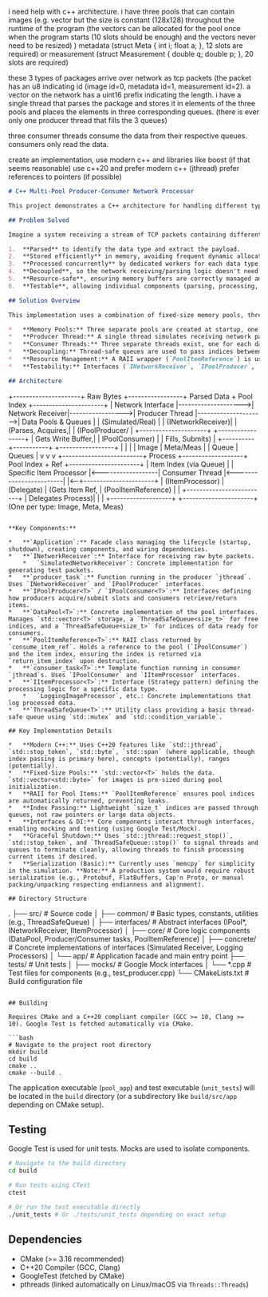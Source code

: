 i need help with c++ architecture. i have three pools that can contain images (e.g. vector<byte> but the size is constant (128x128) throughout the runtime of the program (the vectors can be allocated for the pool once when the program starts (10 slots should be enough) and the vectors never need to be resized) ) metadata (struct Meta { int i; float a; }, 12 slots are required) or measurement (struct Measurement { double q; double p; }, 20 slots are required)

these 3 types of packages arrive over network as tcp packets (the packet has an u8 indicating id (image id=0, metadata id=1, measurement id=2). a vector on the network has a uint16 prefix indicating the length. i have a  single thread that parses the package and stores it in elements of the three pools and places the elements in three corresponding queues.  (there is ever only one producer thread that fills the 3 queues)

three consumer threads consume the data from their respective queues. consumers only read the data.

create an implementation, use modern c++ and libraries like boost (if that seems reasonable)
use c++20 and prefer modern c++ (jthread)
prefer references to pointers (if possible)


```markdown
# C++ Multi-Pool Producer-Consumer Network Processor

This project demonstrates a C++ architecture for handling different types of data packets received over a network, processing them concurrently using a producer-consumer pattern with pre-allocated memory pools.

## Problem Solved

Imagine a system receiving a stream of TCP packets containing different data payloads: fixed-size images, metadata structures, and measurement structures. These packets need to be:

1.  **Parsed** to identify the data type and extract the payload.
2.  **Stored efficiently** in memory, avoiding frequent dynamic allocations, especially for large or numerous items like images. The size of each data type (e.g., image dimensions) is known and constant.
3.  **Processed concurrently** by dedicated workers for each data type, ensuring that processing one type doesn't block others.
4.  **Decoupled**, so the network receiving/parsing logic doesn't need to wait for the processing logic, and vice-versa.
5.  **Resource-safe**, ensuring memory buffers are correctly managed and returned for reuse.
6.  **Testable**, allowing individual components (parsing, processing, pool management) to be verified independently.

## Solution Overview

This implementation uses a combination of fixed-size memory pools, thread-safe queues, and modern C++ concurrency features (`std::jthread`, `std::stop_token`) to achieve these goals.

*   **Memory Pools:** Three separate pools are created at startup, one for each data type (Image, Metadata, Measurement). Each pool pre-allocates a fixed number of slots. For `Image`, each `std::vector<std::byte>` within the pool is also pre-sized to the required 128x128 bytes.
*   **Producer Thread:** A single thread simulates receiving network packets. It parses the packet header to identify the type, acquires a free slot (index) from the corresponding pool, copies/deserializes the payload into the pool slot, and then places the *index* of the filled slot onto a dedicated queue for consumers of that data type.
*   **Consumer Threads:** Three separate threads exist, one for each data type. Each consumer waits on its specific queue. When an index arrives, it retrieves a reference to the data in the pool slot associated with that index. It processes the data (read-only) and, upon completion, the pool slot index is automatically returned to the pool's free list, ready for reuse by the producer.
*   **Decoupling:** Thread-safe queues are used to pass indices between the producer and consumers, decoupling their execution. The producer can continue receiving and parsing packets even if a consumer is busy, as long as free pool slots are available. Consumers process data independently.
*   **Resource Management:** A RAII wrapper (`PoolItemReference`) is used by consumers. When a consumer retrieves an item, it gets this wrapper. The wrapper provides access to the data and automatically returns the item's index to the pool's free list when the wrapper goes out of scope, preventing resource leaks.
*   **Testability:** Interfaces (`INetworkReceiver`, `IPoolProducer`, `IPoolConsumer`, `IItemProcessor`) are defined for key components. Dependency Injection is used to provide concrete implementations (or mocks during testing) to the producer and consumer tasks. Google Test and Google Mock are used for unit testing.

## Architecture

```
+---------------------+      Raw Bytes      +-----------------+      Parsed Data + Pool Index     +----------------------+
| Network Interface   |-------------------->| Network Receiver|----------------->| Producer Thread  |--------------------->| Data Pools & Queues  |
| (Simulated/Real)    |                     | (INetworkReceiver)|                 | (Parses, Acquires,|                     | (IPoolProducer/      |
+---------------------+                     +-----------------+                 | Gets Write Buffer,|                     |  IPoolConsumer)      |
| Fills, Submits)   |                     +----------+-----------+
+-----------------+                     |          |           |
| Image    | Meta/Meas |
| Queue    | Queues    |
v          v           v
+-------------------------+      Process      +-------------------+     Pool Index + Ref     +----------------------+   | Item Index (via Queue) |
| Specific Item Processor |<------------------| Consumer Thread   |<------------------------|                      |<--+----------------------+
| (IItemProcessor)        |     (Delegate)    | (Gets Item Ref,   |     (PoolItemReference) |                      |
+-------------------------+                   | Delegates Process)|                         |                      |
+-------------------+                         +----------------------+
(One per type: Image, Meta, Meas)
```

**Key Components:**

*   **`Application`:** Facade class managing the lifecycle (startup, shutdown), creating components, and wiring dependencies.
*   **`INetworkReceiver`:** Interface for receiving raw byte packets.
    *   `SimulatedNetworkReceiver`: Concrete implementation for generating test packets.
*   **`producer_task`:** Function running in the producer `jthread`. Uses `INetworkReceiver` and `IPoolProducer` interfaces.
*   **`IPoolProducer<T>` / `IPoolConsumer<T>`:** Interfaces defining how producers acquire/submit slots and consumers retrieve/return items.
*   **`DataPool<T>`:** Concrete implementation of the pool interfaces. Manages `std::vector<T>` storage, a `ThreadSafeQueue<size_t>` for free indices, and a `ThreadSafeQueue<size_t>` for indices of data ready for consumers.
*   **`PoolItemReference<T>`:** RAII class returned by `consume_item_ref`. Holds a reference to the pool (`IPoolConsumer`) and the item index, ensuring the index is returned via `return_item_index` upon destruction.
*   **`consumer_task<T>`:** Template function running in consumer `jthread`s. Uses `IPoolConsumer` and `IItemProcessor` interfaces.
*   **`IItemProcessor<T>`:** Interface (Strategy pattern) defining the processing logic for a specific data type.
    *   `LoggingImageProcessor`, etc.: Concrete implementations that log processed data.
*   **`ThreadSafeQueue<T>`:** Utility class providing a basic thread-safe queue using `std::mutex` and `std::condition_variable`.

## Key Implementation Details

*   **Modern C++:** Uses C++20 features like `std::jthread`, `std::stop_token`, `std::byte`, `std::span` (where applicable, though index passing is primary here), concepts (potentially), ranges (potentially).
*   **Fixed-Size Pools:** `std::vector<T>` holds the data. `std::vector<std::byte>` for images is pre-sized during pool initialization.
*   **RAII for Pool Items:** `PoolItemReference` ensures pool indices are automatically returned, preventing leaks.
*   **Index Passing:** Lightweight `size_t` indices are passed through queues, not raw pointers or large data objects.
*   **Interfaces & DI:** Core components interact through interfaces, enabling mocking and testing (using Google Test/Mock).
*   **Graceful Shutdown:** Uses `std::jthread::request_stop()`, `std::stop_token`, and `ThreadSafeQueue::stop()` to signal threads and queues to terminate cleanly, allowing threads to finish processing current items if desired.
*   **Serialization (Basic):** Currently uses `memcpy` for simplicity in the simulation. **Note:** A production system would require robust serialization (e.g., Protobuf, FlatBuffers, Cap'n Proto, or manual packing/unpacking respecting endianness and alignment).

## Directory Structure

```
.
├── src/                      # Source code
│   ├── common/               # Basic types, constants, utilities (e.g., ThreadSafeQueue)
│   ├── interfaces/           # Abstract interfaces (IPool*, INetworkReceiver, IItemProcessor)
│   ├── core/                 # Core logic components (DataPool, Producer/Consumer tasks, PoolItemReference)
│   ├── concrete/             # Concrete implementations of interfaces (Simulated Receiver, Logging Processors)
│   └── app/                  # Application facade and main entry point
├── tests/                    # Unit tests
│   ├── mocks/                # Google Mock interfaces
│   └── *.cpp                 # Test files for components (e.g., test_producer.cpp)
└── CMakeLists.txt            # Build configuration file
```

## Building

Requires CMake and a C++20 compliant compiler (GCC >= 10, Clang >= 10). Google Test is fetched automatically via CMake.

```bash
# Navigate to the project root directory
mkdir build
cd build
cmake ..
cmake --build .
```

The application executable (`pool_app`) and test executable (`unit_tests`) will be located in the `build` directory (or a subdirectory like `build/src/app` depending on CMake setup).

## Testing

Google Test is used for unit tests. Mocks are used to isolate components.

```bash
# Navigate to the build directory
cd build

# Run tests using CTest
ctest

# Or run the test executable directly
./unit_tests # Or ./tests/unit_tests depending on exact setup
```

## Dependencies

*   CMake (>= 3.16 recommended)
*   C++20 Compiler (GCC, Clang)
*   GoogleTest (fetched by CMake)
*   pthreads (linked automatically on Linux/macOS via `Threads::Threads`)
```